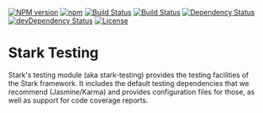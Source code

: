 [![NPM version](https://img.shields.io/npm/v/@nationalbankbelgium/stark-testing.svg?logo=npm&logoColor=fff&label=npm+package&color=limegreen)](https://www.npmjs.com/package/@nationalbankbelgium/stark-testing)
[![npm](https://img.shields.io/npm/dm/@nationalbankbelgium/stark-testing.svg?logo=npm)](https://www.npmjs.com/package/@nationalbankbelgium/stark-testing)
[![Build Status](https://img.shields.io/travis/com/NationalBankBelgium/stark.svg?branch=master&logo=travis)](https://travis-ci.com/NationalBankBelgium/stark)
[![Build Status](https://github.com/NationalBankBelgium/stark/workflows/build/badge.svg)](https://github.com/NationalBankBelgium/stark/actions?query=workflow%3Abuild)
[![Dependency Status](https://img.shields.io/david/nationalbankbelgium/stark-testing)](https://david-dm.org/NationalBankBelgium/stark-testing)
[![devDependency Status](https://img.shields.io/david/dev/nationalbankbelgium/stark-testing?label=devDependencies)](https://david-dm.org/NationalBankBelgium/stark-testing#info=devDependencies)
[![License](https://img.shields.io/npm/l/@nationalbankbelgium/stark-testing)](LICENSE)

# Stark Testing

Stark's testing module (aka stark-testing) provides the testing facilities of the Stark framework.
It includes the default testing dependencies that we recommend (Jasmine/Karma) and provides configuration files for those, as well as support for code coverage reports.
